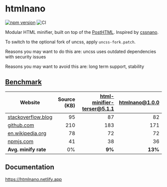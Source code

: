 # htmlnano
[![npm version](https://badge.fury.io/js/htmlnano.svg)](http://badge.fury.io/js/htmlnano)
![CI](https://github.com/posthtml/htmlnano/actions/workflows/ci.yml/badge.svg)

Modular HTML minifier, built on top of the [PostHTML](https://github.com/posthtml/posthtml). Inspired by [cssnano](http://cssnano.co/).

To switch to the optional fork of uncss, apply `uncss-fork.patch`.

Reasons you may want to do this are: uncss uses outdated dependencies with security issues

Reasons you may want to avoid this are: long term support, stability

## [Benchmark](https://github.com/maltsev/html-minifiers-benchmark/blob/master/README.md)
[html-minifier-terser@5.1.1]: https://www.npmjs.com/package/html-minifier-terser
[htmlnano@1.0.0]: https://www.npmjs.com/package/htmlnano

| Website | Source (KB) | [html-minifier-terser@5.1.1] | [htmlnano@1.0.0] |
|---------|------------:|----------------:|-----------:|
| [stackoverflow.blog](https://stackoverflow.blog/) | 95 | 87 | 82 |
| [github.com](https://github.com/) | 210 | 183 | 171 |
| [en.wikipedia.org](https://en.wikipedia.org/wiki/Main_Page) | 78 | 72 | 72 |
| [npmjs.com](https://www.npmjs.com/features) | 41 | 38 | 36 |
| **Avg. minify rate** | 0% | **9%** | **13%** |


## Documentation
https://htmlnano.netlify.app
